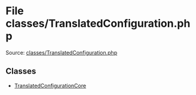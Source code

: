 File classes/TranslatedConfiguration.php
=========

Source: [classes/TranslatedConfiguration.php](https://github.com/PrestaShop/PrestaShop/blob/1.5.1.0/classes/TranslatedConfiguration.php)


Classes
-------

* [TranslatedConfigurationCore](class.TranslatedConfigurationCore.md)

